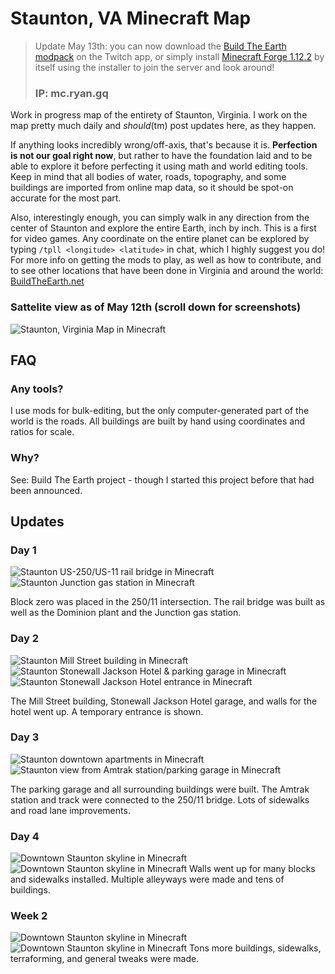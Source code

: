 # Staunton, VA Minecraft Map

> Update May 13th: you can now download the [Build The Earth modpack](https://www.twitch.tv/downloads) on the Twitch app, or simply install [Minecraft Forge 1.12.2](http://files.minecraftforge.net/maven/net/minecraftforge/forge/index_1.12.2.html) by itself using the installer to join the server and look around!
>
> ### IP: mc.ryan.gq

Work in progress map of the entirety of Staunton, Virginia. I work on the map pretty much daily and *should*(tm) post updates here, as they happen.

If anything looks incredibly wrong/off-axis, that's because it is. **Perfection is not our goal right now**, but rather to have the foundation laid and to be able to explore it before perfecting it using math and world editing tools. Keep in mind that all bodies of water, roads, topography, and some buildings are imported from online map data, so it should be spot-on accurate for the most part.

Also, interestingly enough, you can simply walk in any direction from the center of Staunton and explore the entire Earth, inch by inch. This is a first for video games. Any coordinate on the entire planet can be explored by typing ``/tpll <longitude> <latitude>`` in chat, which I highly suggest you do! For more info on getting the mods to play, as well as how to contribute, and to see other locations that have been done in Virginia and around the world: [BuildTheEarth.net](https://BuildTheEarth.net)

### Sattelite view as of May 12th (scroll down for screenshots)
![Staunton, Virginia Map in Minecraft](https://i.imgur.com/td1QrGl.png)

## FAQ
### Any tools?
I use mods for bulk-editing, but the only computer-generated part of the world is the roads. All buildings are built by hand using coordinates and ratios for scale.

### Why?
See: Build The Earth project - though I started this project before that had been announced.

## Updates
### Day 1
![Staunton US-250/US-11 rail bridge in Minecraft](https://i.imgur.com/HtqeyiR.png)
![Staunton Junction gas station in Minecraft](https://i.imgur.com/fY36CAF.png)

Block zero was placed in the 250/11 intersection. The rail bridge was built as well as the Dominion plant and the Junction gas station.


### Day 2
![Staunton Mill Street building in Minecraft](https://i.imgur.com/XWENzTY.png)
![Staunton Stonewall Jackson Hotel & parking garage in Minecraft](https://i.imgur.com/xWJLmZJ.png)
![Staunton Stonewall Jackson Hotel entrance in Minecraft](https://i.imgur.com/T3KVKZg.png)

The Mill Street building, Stonewall Jackson Hotel garage, and walls for the hotel went up. A temporary entrance is shown.


### Day 3
![Staunton downtown apartments in Minecraft](https://i.imgur.com/fVVpwPp.png)
![Staunton view from Amtrak station/parking garage in Minecraft](https://i.imgur.com/H4nSxRA.png)

The parking garage and all surrounding buildings were built. The Amtrak station and track were connected to the 250/11 bridge. Lots of sidewalks and road lane improvements.


### Day 4
![Downtown Staunton skyline in Minecraft](https://i.imgur.com/YMVcpFq.png)
![Downtown Staunton skyline in Minecraft](https://i.imgur.com/JEj5NEY.png)
Walls went up for many blocks and sidewalks installed. Multiple alleyways were made and tens of buildings.

### Week 2
![Downtown Staunton skyline in Minecraft](https://i.imgur.com/flTTZQv.png)
![Downtown Staunton skyline in Minecraft](https://i.imgur.com/s79trks.png)
Tons more buildings, sidewalks, terraforming, and general tweaks were made.
